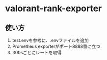 # valorant-rank-exporter

## 使い方
1. test.envを参考に、.envファイルを追加
2. Prometheus exporterがポート8888番に立つ
3. 300sごとにレートを取得